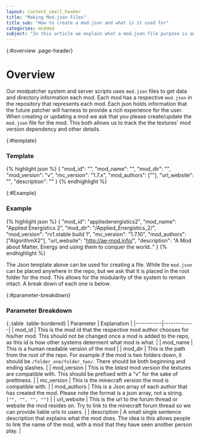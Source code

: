 ```yaml
---
layout: content_small_header
title: "Making Mod.json Files"
title_sub: "How to create a mod.json and what is it used for"
categories: modded
subject: "In this article we explain what a mod.json file purpose is and how it ties into the modded system. We cover how to create such a file, and the guidelines to adding to the repo."
---
```


{:#overview .page-header}
# Overview

Our modpatcher system and server scripts uses `mod.json` files to get data and directory information each mod. Each mod has a respective `mod.json` in the repository that represents each mod. Each json holds information that the future patcher will harness to provide a rich experience for the user. When creating or updating a mod we ask that you please create/update the `mod.json` file for the mod. This both allows us to track the the textures' mod version dependency and other details.


{:#template}
### Template

{% highlight json %}
{
  "mod_id": "",
  "mod_name": "",
  "mod_dir": "",
  "mod_version": "v",
  "mc_version": "1.7.x",
  "mod_authors": [""],
  "url_website": "",
  "description": ""
}
{% endhighlight %}

{:#Example}
### Example

{% highlight json %}
{
  "mod_id": "appliedenergistics2",
  "mod_name": "Applied Energistics 2",
  "mod_dir": "/Applied_Energistics_2/",
  "mod_version": "rv1.stable build 1",
  "mc_version": "1.7.10",
  "mod_authors": ["AlgorithmX2"],
  "url_website": "http://ae-mod.info/",
  "description": "A Mod about Matter, Energy and using them to conquer the world.."
}
{% endhighlight %}

The Json template above can be used for creating a file. While the `mod.json` can be placed anywhere in the repo, but we ask that it is placed in the root folder for the mod. This allows for the modularity of the system to remain intact. A break down of each one is below:

{:#parameter-breakdown}
### Parameter Breakdown

{:.table .table-bordered}
| Parameter | Explanation |
|-----------|-------------|
| mod_id | This is the mod id that the respective mod author chooses for his/her mod. This should not be changed once a mod is added to the repo, as this id is how other systems determent what mod is what. |
| mod_name | This is a human readable version of the mod |
| mod_dir | This is the path from the root of the repo. For example if the mod is two folders down, it should be `/folder_one/folder_two/`. There should be both beginning and ending slashes. |
| mod_version | This is the *latest* mod version the textures are compatible with. This should be prefixed with a "v" for the sake of prettiness. |
| mc_version | This is the minecraft version the mod is compatible with. |
| mod_authors | This is a Json array of each author that has created the mod. Please note the format is a json array, not a string. `["", "", "", ""]` |
| url_website | This is the url to the forum thread or website the mod resides on. Try to link to the minecraft forum thread so we can provide liable urls to users. |
| description | A small single sentence description that explains what the mod does. The idea is this allows people to link the name of the mod, with a mod that they have seen another person play. |